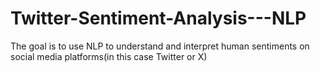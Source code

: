 # Twitter-Sentiment-Analysis---NLP
The goal is to use NLP to understand and interpret human sentiments on social media platforms(in this case Twitter or X)
